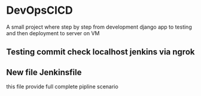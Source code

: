 # DevOpsCICD
A small project where step by step from development django app to testing and then deployment to server on VM


## Testing commit check localhost jenkins via ngrok

## New file Jenkinsfile
this file provide full complete pipline scenario